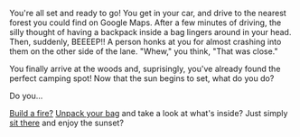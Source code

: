 You're all set and ready to go!
You get in your car, and drive to the nearest forest you could find on Google Maps.
After a few minutes of driving, the silly thought of having a backpack inside a bag lingers around in your head. Then, suddenly, BEEEEP!! A person honks at you for almost crashing into them on the other side of the lane. "Whew," you think, "That was close."

You finally arrive at the woods and, suprisingly, you've already found the perfect camping spot!
Now that the sun begins to set, what do you do?

Do you...

[Build a fire?](forest/campfire.md)
[Unpack your bag](forest/unpack.md) and take a look at what's inside?
Just simply [sit there](forest/late.md) and enjoy the sunset?
